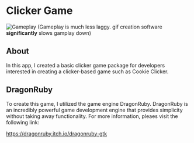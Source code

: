 
# Clicker Game

![Gameplay](clicker.gif)
(Gameplay is much less laggy. gif creation software **significantly** slows gamplay down)

## About

In this app, I created a basic clicker game package for developers interested in creating a clicker-based game such as Cookie Clicker.

## DragonRuby

To create this game, I utilized the game engine DragonRuby. DragonRuby is an incredibly powerful game development engine that provides simplicity without taking away functionality. For more information, pleaes visit the following link:

https://dragonruby.itch.io/dragonruby-gtk

